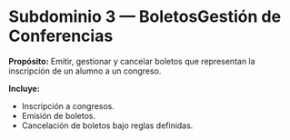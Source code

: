 # Subdominio 3 — BoletosGestión de Conferencias
**Propósito:** Emitir, gestionar y cancelar boletos que representan la inscripción de un alumno a un congreso.

**Incluye:**
- Inscripción a congresos.
- Emisión de boletos.
- Cancelación de boletos bajo reglas definidas.
